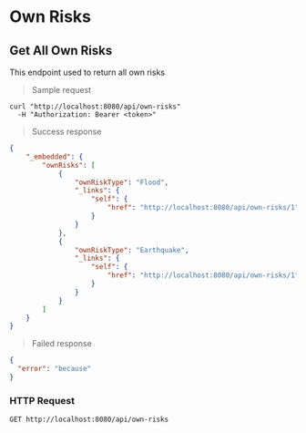 # Own Risks
## Get All Own Risks

This endpoint used to return all own risks

> Sample request

```shell
curl "http://localhost:8080/api/own-risks"
  -H "Authorization: Bearer <token>"
```

> Success response

```json
{
    "_embedded": {
        "ownRisks": [
            {
                "ownRiskType": "Flood",
                "_links": {
                    "self": {
                        "href": "http://localhost:8080/api/own-risks/1"
                    }
                }
            },
            {
                "ownRiskType": "Earthquake",
                "_links": {
                    "self": {
                        "href": "http://localhost:8080/api/own-risks/1"
                    }
                }
            }
        ]
    }
}
```

> Failed response

```json
{
  "error": "because"
}
```

### HTTP Request 

`GET http://localhost:8080/api/own-risks`
